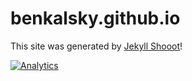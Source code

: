 # benkalsky.github.io
This site was generated by [Jekyll Shooot](https://github.com/benkalsky/jekyll-shooot)!

[![Analytics](https://ga-beacon.appspot.com/UA-92303047-4/benkalsky.github.io/readme?pixel)](https://github.com/igrigorik/ga-beacon)
